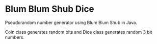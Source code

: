 # Blum Blum Shub Dice
Pseudorandom number generator using Blum Blum Shub in Java.

Coin class generates random bits and Dice class generates random 3 bit numbers.

